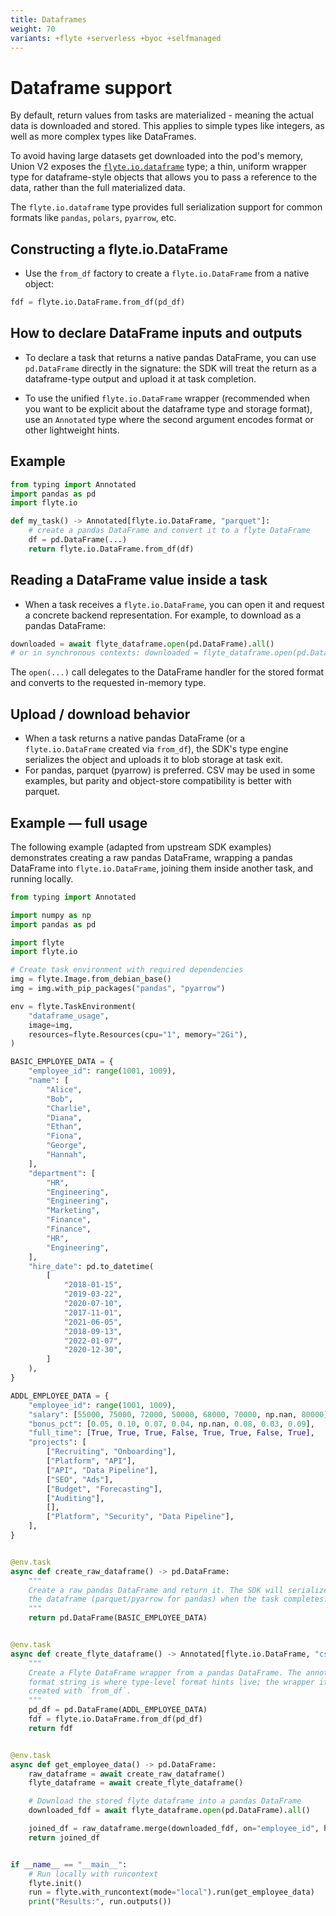 ```yaml
---
title: Dataframes
weight: 70
variants: +flyte +serverless +byoc +selfmanaged
---
```


# Dataframe support

By default, return values from tasks are materialized - meaning the actual data is downloaded and stored. This applies to simple types like integers, as well as more complex types like DataFrames.

To avoid having large datasets get downloaded into the pod's memory, Union V2 exposes the [`flyte.io.dataframe`](../../api-reference/flyte-sdk/packages/flyte.io#flyteiodataframe) type; a thin, uniform wrapper type for dataframe-style objects that allows you to pass a reference to the data, rather than the full materialized data.

The `flyte.io.dataframe` type provides full serialization support for common formats like `pandas`, `polars`, `pyarrow`, etc. 

## Constructing a flyte.io.DataFrame

- Use the `from_df` factory to create a `flyte.io.DataFrame` from a native object:

```python
fdf = flyte.io.DataFrame.from_df(pd_df)
```

## How to declare DataFrame inputs and outputs

- To declare a task that returns a native pandas DataFrame, you can use `pd.DataFrame` directly in the signature: the SDK will treat the return as a dataframe-type output and upload it at task completion.

- To use the unified `flyte.io.DataFrame` wrapper (recommended when you want to be explicit about the dataframe type and storage format), use an `Annotated` type where the second argument encodes format or other lightweight hints. 

## Example

```python
from typing import Annotated
import pandas as pd
import flyte.io

def my_task() -> Annotated[flyte.io.DataFrame, "parquet"]:
	# create a pandas DataFrame and convert it to a flyte DataFrame
	df = pd.DataFrame(...)
	return flyte.io.DataFrame.from_df(df)
```


## Reading a DataFrame value inside a task

- When a task receives a `flyte.io.DataFrame`, you can open it and request a concrete backend representation. For example, to download as a pandas DataFrame:

```python
downloaded = await flyte_dataframe.open(pd.DataFrame).all()
# or in synchronous contexts: downloaded = flyte_dataframe.open(pd.DataFrame).all()
```

The `open(...)` call delegates to the DataFrame handler for the stored format and converts to the requested in-memory type.

## Upload / download behavior

- When a task returns a native pandas DataFrame (or a `flyte.io.DataFrame` created via `from_df`), the SDK's type engine serializes the object and uploads it to blob storage at task exit.
- For pandas, parquet (pyarrow) is preferred. CSV may be used in some examples, but parity and object-store compatibility is better with parquet.

## Example — full usage

The following example (adapted from upstream SDK examples) demonstrates creating a raw pandas DataFrame, wrapping a pandas DataFrame into `flyte.io.DataFrame`, joining them inside another task, and running locally.

```python
from typing import Annotated

import numpy as np
import pandas as pd

import flyte
import flyte.io

# Create task environment with required dependencies
img = flyte.Image.from_debian_base()
img = img.with_pip_packages("pandas", "pyarrow")

env = flyte.TaskEnvironment(
	"dataframe_usage",
	image=img,
	resources=flyte.Resources(cpu="1", memory="2Gi"),
)

BASIC_EMPLOYEE_DATA = {
	"employee_id": range(1001, 1009),
	"name": [
		"Alice",
		"Bob",
		"Charlie",
		"Diana",
		"Ethan",
		"Fiona",
		"George",
		"Hannah",
	],
	"department": [
		"HR",
		"Engineering",
		"Engineering",
		"Marketing",
		"Finance",
		"Finance",
		"HR",
		"Engineering",
	],
	"hire_date": pd.to_datetime(
		[
			"2018-01-15",
			"2019-03-22",
			"2020-07-10",
			"2017-11-01",
			"2021-06-05",
			"2018-09-13",
			"2022-01-07",
			"2020-12-30",
		]
	),
}

ADDL_EMPLOYEE_DATA = {
	"employee_id": range(1001, 1009),
	"salary": [55000, 75000, 72000, 50000, 68000, 70000, np.nan, 80000],
	"bonus_pct": [0.05, 0.10, 0.07, 0.04, np.nan, 0.08, 0.03, 0.09],
	"full_time": [True, True, True, False, True, True, False, True],
	"projects": [
		["Recruiting", "Onboarding"],
		["Platform", "API"],
		["API", "Data Pipeline"],
		["SEO", "Ads"],
		["Budget", "Forecasting"],
		["Auditing"],
		[],
		["Platform", "Security", "Data Pipeline"],
	],
}


@env.task
async def create_raw_dataframe() -> pd.DataFrame:
	"""
	Create a raw pandas DataFrame and return it. The SDK will serialize and upload
	the dataframe (parquet/pyarrow for pandas) when the task completes.
	"""
	return pd.DataFrame(BASIC_EMPLOYEE_DATA)


@env.task
async def create_flyte_dataframe() -> Annotated[flyte.io.DataFrame, "csv"]:
	"""
	Create a Flyte DataFrame wrapper from a pandas DataFrame. The annotated
	format string is where type-level format hints live; the wrapper itself is
	created with `from_df`.
	"""
	pd_df = pd.DataFrame(ADDL_EMPLOYEE_DATA)
	fdf = flyte.io.DataFrame.from_df(pd_df)
	return fdf


@env.task
async def get_employee_data() -> pd.DataFrame:
	raw_dataframe = await create_raw_dataframe()
	flyte_dataframe = await create_flyte_dataframe()

	# Download the stored flyte dataframe into a pandas DataFrame
	downloaded_fdf = await flyte_dataframe.open(pd.DataFrame).all()

	joined_df = raw_dataframe.merge(downloaded_fdf, on="employee_id", how="inner")
	return joined_df


if __name__ == "__main__":
	# Run locally with runcontext
	flyte.init()
	run = flyte.with_runcontext(mode="local").run(get_employee_data)
	print("Results:", run.outputs())
```



